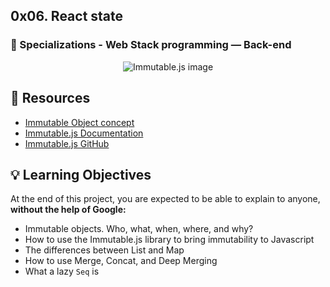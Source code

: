 ## 0x06. React state

### :open_file_folder: Specializations - Web Stack programming ― Back-end


<p align="center">
    <img src="https://blog.jscrambler.com/content/images/2016/12/immutable_js1.png" alt="Immutable.js image">
</p>

## :closed_book: Resources

* [Immutable Object concept](https://en.wikipedia.org/wiki/Immutable_object)
* [Immutable.js Documentation](https://immutable-js.com/docs/v4.0.0-rc.14)
* [Immutable.js GitHub](https://github.com/immutable-js/immutable-js)

## :bulb: Learning Objectives
At the end of this project, you are expected to be able to explain to anyone, **without the help of Google:**

* Immutable objects. Who, what, when, where, and why?
* How to use the Immutable.js library to bring immutability to Javascript
* The differences between List and Map
* How to use Merge, Concat, and Deep Merging
* What a lazy `Seq` is